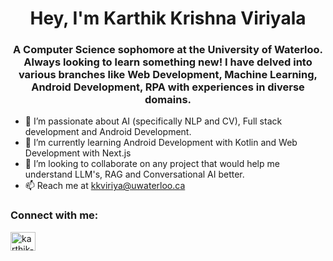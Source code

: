 <h1 align="center">Hey, I'm Karthik Krishna Viriyala</h1>
<h3 align="center">A Computer Science sophomore at the University of Waterloo. Always looking to learn something new! I have delved into various branches like Web Development, Machine Learning, Android Development, RPA with experiences in diverse domains.</h3>

- 👀 I’m passionate about AI (specifically NLP and CV), Full stack development and Android Development.
- 🌱 I’m currently learning Android Development with Kotlin and Web Development with Next.js
- 💞️ I’m looking to collaborate on any project that would help me understand LLM's, RAG and Conversational AI better.
- 📫 Reach me at kkviriya@uwaterloo.ca

<h3 align="left">Connect with me:</h3>
<p align="left">
<a href="https://linkedin.com/in/karthik-krishna-viriyala" target="blank"><img align="center" src="https://raw.githubusercontent.com/rahuldkjain/github-profile-readme-generator/master/src/images/icons/Social/linked-in-alt.svg" alt="karthik-krishna-viriyala" height="30" width="40" /></a>
</p>


<!---
karthikkrishna1/karthikkrishna1 is a ✨ special ✨ repository because its `README.md` (this file) appears on your GitHub profile.
You can click the Preview link to take a look at your changes.
--->
